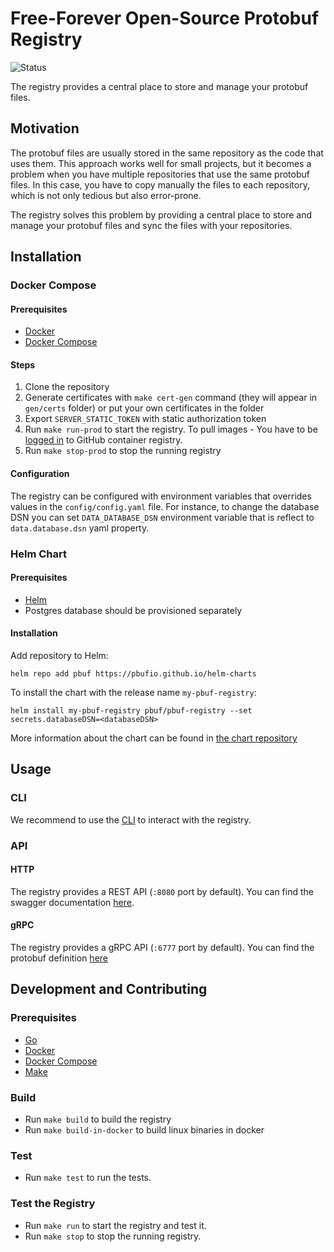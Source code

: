 # Free-Forever Open-Source Protobuf Registry

![Status](https://github.com/pbufio/pbuf-registry/actions/workflows/main.yml/badge.svg)

The registry provides a central place to store and manage your protobuf files.

## Motivation

The protobuf files are usually stored in the same repository as the code that uses them. 
This approach works well for small projects, but it becomes a problem when you have multiple repositories that use the same protobuf files. 
In this case, you have to copy manually the files to each repository, which is not only tedious but also error-prone.

The registry solves this problem by providing a central place to store and manage your protobuf files and sync the files with your repositories.

## Installation

### Docker Compose

#### Prerequisites

- [Docker](https://docs.docker.com/get-docker/)
- [Docker Compose](https://docs.docker.com/compose/install/)

#### Steps

1. Clone the repository
2. Generate certificates with `make cert-gen` command (they will appear in `gen/certs` folder) or put your own certificates in the folder
3. Export `SERVER_STATIC_TOKEN` with static authorization token
4. Run `make run-prod` to start the registry. To pull images - You have to be [logged in](https://docs.github.com/en/packages/working-with-a-github-packages-registry/working-with-the-container-registry) to GitHub container registry.
5. Run `make stop-prod` to stop the running registry

#### Configuration

The registry can be configured with environment variables that overrides values in the `config/config.yaml` file. For instance, to change the database DSN you can set `DATA_DATABASE_DSN` environment variable that is reflect to `data.database.dsn` yaml property.

### Helm Chart

#### Prerequisites

- [Helm](https://helm.sh/docs/intro/install/)
- Postgres database should be provisioned separately

#### Installation

Add repository to Helm:

```shell
helm repo add pbuf https://pbufio.github.io/helm-charts
```

To install the chart with the release name `my-pbuf-registry`:

```shell
helm install my-pbuf-registry pbuf/pbuf-registry --set secrets.databaseDSN=<databaseDSN>
```

More information about the chart can be found in [the chart repository](https://github.com/pbufio/helm-charts)

## Usage

### CLI

We recommend to use the [CLI](https://github.com/pbufio/pbuf-cli) to interact with the registry.

### API

#### HTTP

The registry provides a REST API (`:8080` port by default). You can find the swagger documentation [here](https://github.com/pbufio/pbuf-registry/blob/main/gen/v1/registry.swagger.json).

#### gRPC

The registry provides a gRPC API (`:6777` port by default). You can find the protobuf definition [here](https://github.com/pbufio/pbuf-registry/blob/main/api/v1/registry.proto)

## Development and Contributing

### Prerequisites

- [Go](https://golang.org/doc/install)
- [Docker](https://docs.docker.com/get-docker/)
- [Docker Compose](https://docs.docker.com/compose/install/)
- [Make](https://www.gnu.org/software/make/)

### Build

- Run `make build` to build the registry
- Run `make build-in-docker` to build linux binaries in docker

### Test

- Run `make test` to run the tests.

### Test the Registry

- Run `make run` to start the registry and test it.
- Run `make stop` to stop the running registry.
